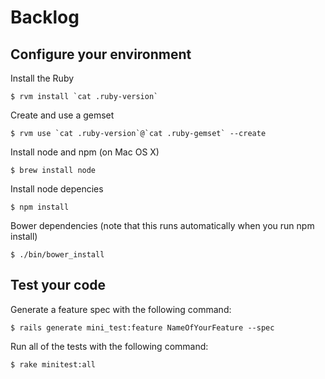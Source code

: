 # Backlog

## Configure your environment

Install the Ruby

    $ rvm install `cat .ruby-version`

Create and use a gemset

    $ rvm use `cat .ruby-version`@`cat .ruby-gemset` --create

Install node and npm (on Mac OS X)

    $ brew install node

Install node depencies

    $ npm install

Bower dependencies (note that this runs automatically when you run npm install)

    $ ./bin/bower_install

## Test your code

Generate a feature spec with the following command:

    $ rails generate mini_test:feature NameOfYourFeature --spec

Run all of the tests with the following command:

    $ rake minitest:all

